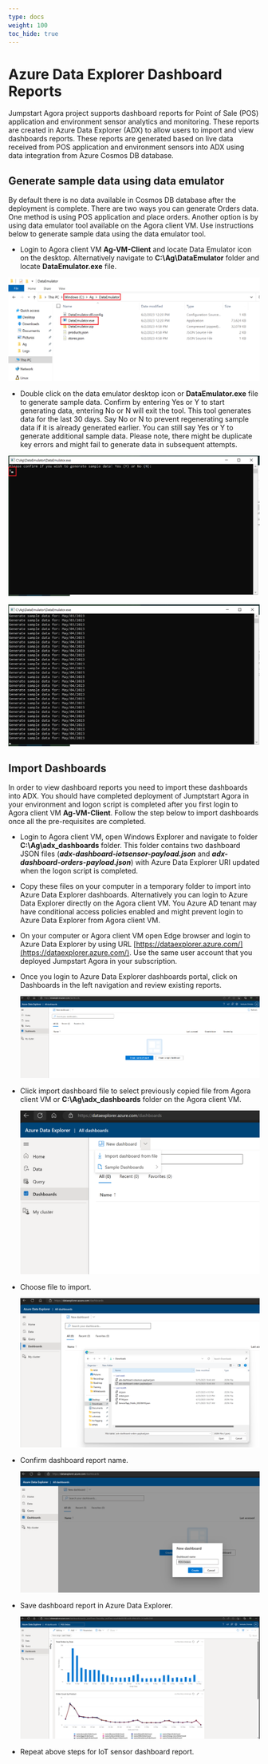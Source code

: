 ```yaml
---
type: docs
weight: 100
toc_hide: true
---
```


# Azure Data Explorer Dashboard Reports

Jumpstart Agora project supports dashboard reports for Point of Sale (POS) application and environment sensor analytics and monitoring. These reports are created in Azure Data Explorer (ADX) to allow users to import and view dashboards reports. These reports are generated based on live data received from POS application and environment sensors into ADX using data integration from Azure Cosmos DB database.

## Generate sample data using data emulator

By default there is no data available in Cosmos DB database after the deployment is complete. There are two ways you can generate Orders data. One method is using POS application and place orders. Another option is by using data emulator tool available on the Agora client VM. Use instructions below to generate sample data using the data emulator tool.

- Login to Agora client VM __Ag-VM-Client__ and locate Data Emulator icon on the desktop. Alternatively navigate to __C:\Ag\DataEmulator__ folder and locate __DataEmulator.exe__ file.

![Locate data emulator](./img/locate-data-emulator.png)

- Double click on the data emulator desktop icon or __DataEmulator.exe__ file to generate sample data. Confirm by entering Yes or Y to start generating data, entering No or N will exit the tool. This tool generates data for the last 30 days. Say No or N to prevent regenerating sample data if it is already generated earlier. You can still say Yes or Y to generate additional sample data. Please note, there might be duplicate key errors and might fail to generate data in subsequent attempts.

![Confirm sample data generation](./img/confirm-sample-data-generation.png)

![Generating sample data](./img/sample-data-generation.png)

## Import Dashboards

In order to view dashboard reports you need to import these dashboards into ADX. You should have completed deployment of Jumptstart Agora in your environment and logon script is completed after you first login to Agora client VM __Ag-VM-Client__. Follow the step below to import dashboards once all the pre-requisites are completed.

- Login to Agora client VM, open Windows Explorer and navigate to folder __C:\Ag\adx_dashboards__ folder. This folder contains two dashboard JSON files (***adx-dashboard-iotsensor-payload.json*** and ***adx-dashboard-orders-payload.json***) with Azure Data Explorer URI updated when the logon script is completed.

- Copy these files on your computer in a temporary folder to import into Azure Data Explorer dashboards. Alternatively you can login to Azure Data Explorer directly on the Agora client VM. You Azure AD tenant may have conditional access policies enabled and might prevent login to Azure Data Explorer from Agora client VM.

- On your computer or Agora client VM open Edge browser and login to Azure Data Explorer by using URL [https://dataexplorer.azure.com/](https://dataexplorer.azure.com/). Use the same user account that you deployed Jumpstart Agora in your subscription.

- Once you login to Azure Data Explorer dashboards portal, click on Dashboards in the left navigation and review existing reports.

  ![Navigate to dashboard reports](./img/adx-view-dashboards.png)

- Click import dashboard file to select previously copied file from Agora client VM or __C:\Ag\adx_dashboards__ folder on the Agora client VM.

  ![Click import dashboard file](./img/adx-import-dashboard-file.png)

- Choose file to import.

  ![Choose dashboard report JSON file to import](./img/adx-select-dashboard-file.png)

- Confirm dashboard report name.

  ![Confirm dashboard report name](./img/adx-confirm-dashboard-report-name.png)

- Save dashboard report in Azure Data Explorer.

  ![Save dashboard report](./img/adx-save-dashboard-report.png)

- Repeat above steps for IoT sensor dashboard report.
